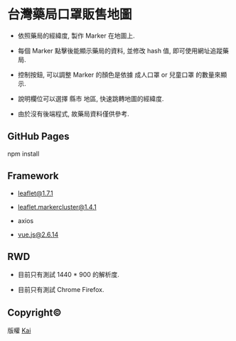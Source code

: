 # 台灣藥局口罩販售地圖

- 依照藥局的經緯度, 製作 Marker 在地圖上.

- 每個 Marker 點擊後能顯示藥局的資料, 並修改 hash 值, 即可使用網址追蹤藥局.

- 控制按鈕, 可以調整 Marker 的顏色是依據 成人口罩 or 兒童口罩 的數量來顯示.

- 說明欄位可以選擇 縣市 地區, 快速跳轉地圖的經緯度.

- 由於沒有後端程式, 故藥局資料僅供參考.

## GitHub Pages

npm install

## Framework

- leaflet@1.7.1

- leaflet.markercluster@1.4.1

- axios

- vue.js@2.6.14

## RWD

- 目前只有測試 1440 \* 900 的解析度.

- 目前只有測試 Chrome Firefox.

## Copyright©

版權 [Kai](https://www.facebook.com/kai73002981)

